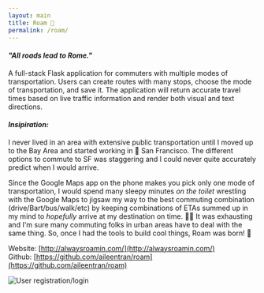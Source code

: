 ```yaml
---
layout: main
title: Roam 🚀
permalink: /roam/
---
```

#### *"All roads lead to Rome."* 

A full-stack Flask application for commuters with multiple modes of transportation. Users can create routes with many stops, choose the mode of transportation, and save it. The application will return accurate travel times based on live traffic information and render both visual and text directions.

#### *Insipiration:* 
I never lived in an area with extensive public transportation until I moved up to the Bay Area and started working in 🌉 San Francisco. The different options to commute to SF was staggering and I could never quite accurately predict when I would arrive. 

Since the Google Maps app on the phone makes you pick only one mode of transportation, I would spend many sleepy minutes *on the toilet* wrestling with the Google Maps to jigsaw my way to the best commuting combination (drive/Bart/bus/walk/etc) by keeping combinations of ETAs summed up in my mind to *hopefully* arrive at my destination on time. 🤯😩 It was exhausting and I'm sure many commuting folks in urban areas have to deal with the same thing. So, once I had the tools to build cool things, Roam was born! 🥳


Website: [http://alwaysroamin.com/](http://alwaysroamin.com/) <br>
Github: [https://github.com/aileentran/roam](https://github.com/aileentran/roam)

![User registration/login](/assets/images/registerandlogin.png)